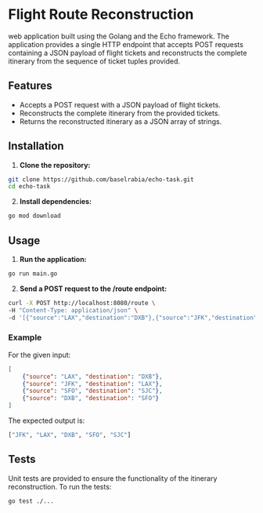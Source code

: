 # Flight Route Reconstruction

web application built using the Golang and the Echo framework. The application provides a single HTTP endpoint that accepts POST requests containing a JSON payload of flight tickets and reconstructs the complete itinerary from the sequence of ticket tuples provided.

## Features

- Accepts a POST request with a JSON payload of flight tickets.
- Reconstructs the complete itinerary from the provided tickets.
- Returns the reconstructed itinerary as a JSON array of strings.

## Installation

1. **Clone the repository:**

```bash
git clone https://github.com/baselrabia/echo-task.git
cd echo-task
```
2. **Install dependencies:**
```bash
go mod download
```
## Usage
1. **Run the application:**

```bash
go run main.go
```

2. **Send a POST request to the /route endpoint:**
```bash
curl -X POST http://localhost:8080/route \
-H "Content-Type: application/json" \
-d '[{"source":"LAX","destination":"DXB"},{"source":"JFK","destination":"LAX"},{"source":"SFO","destination":"SJC"},{"source":"DXB","destination":"SFO"}]'

```

### Example

For the given input:
```json
[
    {"source": "LAX", "destination": "DXB"},
    {"source": "JFK", "destination": "LAX"},
    {"source": "SFO", "destination": "SJC"},
    {"source": "DXB", "destination": "SFO"}
]

```
The expected output is:
```bash
["JFK", "LAX", "DXB", "SFO", "SJC"]

```

## Tests

Unit tests are provided to ensure the functionality of the itinerary reconstruction. To run the tests:

```bash 
go test ./...
```